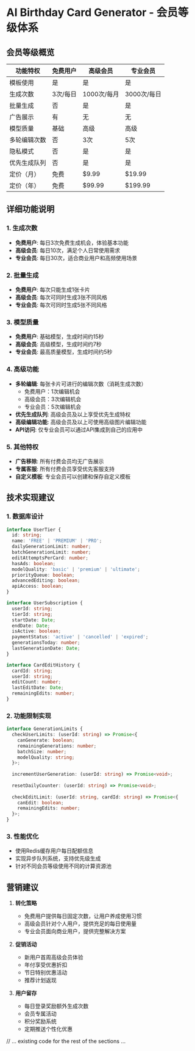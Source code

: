 # AI Birthday Card Generator - 会员等级体系

## 会员等级概览

| 功能特权           | 免费用户 | 高级会员 | 专业会员 |
|------------------|---------|---------|---------|
| 模板使用          | 是      | 是      | 是      |
| 生成次数          | 3次/每日  | 1000次/每月    | 3000次/每日    |
| 批量生成          | 否       | 是      | 是     |
| 广告展示           | 有      | 无      | 无      |
| 模型质量           | 基础    | 高级     | 高级    |
| 多轮编辑次数        | 否     | 3次     | 5次     |
| 隐私模式           | 否      | 是      | 是      |
| 优先生成队列        | 否      | 是      | 是      |
| 定价（月）          | 免费    | $9.99  | $19.99  |
| 定价（年）          | 免费    | $99.99  | $199.99    |

## 详细功能说明

### 1. 生成次数
- **免费用户**: 每日3次免费生成机会，体验基本功能
- **高级会员**: 每日10次，满足个人日常使用需求
- **专业会员**: 每日30次，适合商业用户和高频使用场景

### 2. 批量生成
- **免费用户**: 每次只能生成1张卡片
- **高级会员**: 每次可同时生成3张不同风格
- **专业会员**: 每次可同时生成5张不同风格

### 3. 模型质量
- **免费用户**: 基础模型，生成时间约15秒
- **高级会员**: 高级模型，生成时间约7秒
- **专业会员**: 最高质量模型，生成时间约5秒

### 4. 高级功能
- **多轮编辑**: 每张卡片可进行的编辑次数（消耗生成次数）
  - 免费用户：1次编辑机会
  - 高级会员：3次编辑机会
  - 专业会员：5次编辑机会
- **优先生成队列**: 高级会员及以上享受优先生成特权
- **高级编辑功能**: 高级会员及以上可使用高级图片编辑功能
- **API访问**: 仅专业会员可以通过API集成到自己的应用中

### 5. 其他特权
- **广告移除**: 所有付费会员均无广告展示
- **专属客服**: 所有付费会员享受优先客服支持
- **自定义模板**: 专业会员可以创建和保存自定义模板

## 技术实现建议

### 1. 数据库设计
```typescript
interface UserTier {
  id: string;
  name: 'FREE' | 'PREMIUM' | 'PRO';
  dailyGenerationLimit: number;
  batchGenerationLimit: number;
  editAttemptsPerCard: number;
  hasAds: boolean;
  modelQuality: 'basic' | 'premium' | 'ultimate';
  priorityQueue: boolean;
  advancedEditing: boolean;
  apiAccess: boolean;
}

interface UserSubscription {
  userId: string;
  tierId: string;
  startDate: Date;
  endDate: Date;
  isActive: boolean;
  paymentStatus: 'active' | 'cancelled' | 'expired';
  generationsToday: number;
  lastGenerationDate: Date;
}

interface CardEditHistory {
  cardId: string;
  userId: string;
  editCount: number;
  lastEditDate: Date;
  remainingEdits: number;
}
```

### 2. 功能限制实现
```typescript
interface GenerationLimits {
  checkUserLimits: (userId: string) => Promise<{
    canGenerate: boolean;
    remainingGenerations: number;
    batchSize: number;
    modelQuality: string;
  }>;
  
  incrementUserGeneration: (userId: string) => Promise<void>;
  
  resetDailyCounter: (userId: string) => Promise<void>;
  
  checkEditLimit: (userId: string, cardId: string) => Promise<{
    canEdit: boolean;
    remainingEdits: number;
  }>;
}
```

### 3. 性能优化
- 使用Redis缓存用户每日配额信息
- 实现异步队列系统，支持优先级生成
- 针对不同会员等级使用不同的计算资源池

## 营销建议

1. **转化策略**
   - 免费用户提供每日固定次数，让用户养成使用习惯
   - 高级会员针对个人用户，提供充足的每日使用量
   - 专业会员面向商业用户，提供完整解决方案

2. **促销活动**
   - 新用户首周高级会员体验
   - 年付享受优惠折扣
   - 节日特别优惠活动
   - 推荐计划返现

3. **用户留存**
   - 每日登录奖励额外生成次数
   - 会员专属活动
   - 积分奖励系统
   - 定期推送个性化优惠

// ... existing code for the rest of the sections ...
